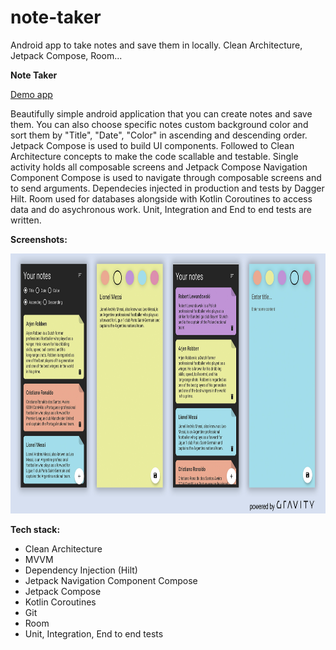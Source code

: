 # note-taker
Android app to take notes and save them in locally. Clean Architecture, Jetpack Compose, Room...

**Note Taker**

<a href="https://github.com/raheemadamboev/note-taker/blob/master/app-debug.apk">Demo app</a>

Beautifully simple android application that you can create notes and save them. You can also choose specific notes custom background color and sort them by "Title", "Date", "Color" in ascending and descending order. Jetpack Compose is used to build UI components. Followed to Clean Architecture concepts to make the code scallable and testable. Single activity holds all composable screens and Jetpack Compose Navigation Component Compose is used to navigate through composable screens and to send arguments. Dependecies injected in production and tests by Dagger Hilt. Room used for databases alongside with Kotlin Coroutines to access data and do asychronous work. Unit, Integration and End to end tests are written.

**Screenshots:**

<img src="https://github.com/raheemadamboev/note-taker/blob/master/NoteTaker.jpg" alt="Italian Trulli" width="869" height="416">

**Tech stack:**

- Clean Architecture
- MVVM
- Dependency Injection (Hilt)
- Jetpack Navigation Component Compose
- Jetpack Compose
- Kotlin Coroutines
- Git
- Room
- Unit, Integration, End to end tests
